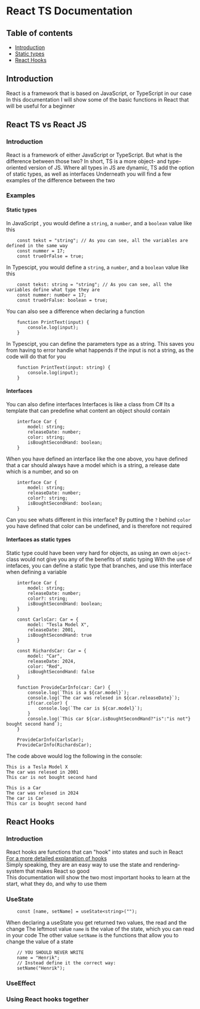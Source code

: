 # React TS Documentation
## Table of contents
- [Introduction](#introduction)
- [Static types](#static-types)
- [React Hooks](#react-hooks)

## Introduction
React is a framework that is based on JavaScript, or TypeScript in our case
In this documentation I will show some of the basic functions in React that will be useful for a beginner

## React TS vs React JS
### Introduction
React is a framework of either JavaScript or TypeScript. But what is the difference between those two?
In short, TS is a more object- and type-oriented version of JS. Where all types in JS are dynamic, TS add the option of static types, as well as interfaces
Underneath you will find a few examples of the difference between the two

### Examples
#### Static types
In JavaScript , you would define a `string`, a `number`, and a `boolean` value like this
```tsx
    const tekst = "string"; // As you can see, all the variables are defined in the same way
    const nummer = 17;
    const trueOrFalse = true;
```

In Typescipt, you would define a `string`, a `number`, and a `boolean` value like this
```tsx
    const tekst: string = "string"; // As you can see, all the variables define what type they are
    const nummer: number = 17;
    const trueOrFalse: boolean = true;
```

You can also see a difference when declaring a function
```tsx
    function PrintText(input) {
        console.log(input);
    }
```

In Typescipt, you can define the parameters type as a string. This saves you from having to error handle what happends if the input is not a string, as the code will do that for you
```tsx
    function PrintText(input: string) {
        console.log(input);
    }
```

#### Interfaces
You can also define interfaces
Interfaces is like a class from C#
Its a template that can predefine what content an object should contain
```tsx
    interface Car {
        model: string;
        releaseDate: number;
        color: string;
        isBoughtSecondHand: boolean;
    }
```
When you have defined an interface like the one above, you have defined that a car should always have a model which is a string, a release date which is a number, and so on
```tsx
    interface Car {
        model: string;
        releaseDate: number;
        color?: string;
        isBoughtSecondHand: boolean;
    }
```
Can you see whats different in this interface?
By putting the `?` behind `color` you have defined that color can be undefined, and is therefore not required

#### Interfaces as static types
Static type could have been very hard for objects, as using an own `object`-class would not give you any of the benefits of static typing
With the use of intefaces, you can define a static type that branches, and use this interface when defining a variable
```tsx
    interface Car {
        model: string;
        releaseDate: number;
        color?: string;
        isBoughtSecondHand: boolean;
    }

    const CarlsCar: Car = {
        model: "Tesla Model X",
        releaseDate: 2001,
        isBoughtSecondHand: true
    }

    const RichardsCar: Car = {
        model: "Car",
        releaseDate: 2024,
        color: "Red",
        isBoughtSecondHand: false
    }

    function ProvideCarInfo(car: Car) {
        console.log(`This is a ${car.model}`);
        console.log(`The car was relesed in ${car.releaseDate}`);
        if(car.color) {
            console.log(`The car is ${car.model}`);
        }
        console.log(`This car ${car.isBoughtSecondHand?"is":"is not"} bought second hand`);
    }

    ProvideCarInfo(CarlsCar);
    ProvideCarInfo(RichardsCar);
```
The code above would log the following in the console:

```
This is a Tesla Model X
The car was relesed in 2001
This car is not bought second hand

This is a Car
The car was relesed in 2024
The car is Car
This car is bought second hand
```

## React Hooks
### Introduction
React hooks are functions that can "hook" into states and such in React <br>
[For a more detailed explanation of hooks](https://www.w3schools.com/react/react_hooks.asp)<br>
Simply speaking, they are an easy way to use the state and rendering-system that makes React so good<br>
This documentation will show the two most important hooks to learn at the start, what they do, and why to use them<br>

### UseState
```tsx
    const [name, setName] = useState<string>("");
```
When declaring a useState you get returned two values, the read and the change
The leftmost value `name` is the value of the state, which you can read in your code
The other value `setName` is the functions that allow you to change the value of a state
```tsx
    // YOU SHOULD NEVER WRITE
    name = "Henrik";
    // Instead define it the correct way:
    setName("Henrik");
```
### UseEffect
### Using React hooks together

